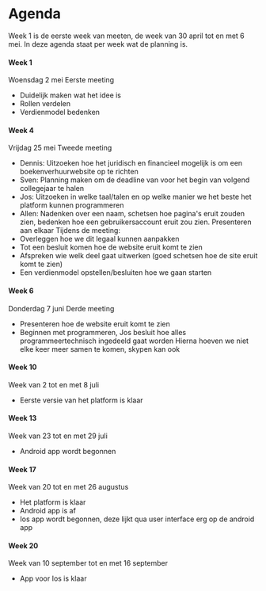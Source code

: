 # Agenda

Week 1 is de eerste week van meeten, de week van 30 april tot en met 6 mei.
In deze agenda staat per week wat de planning is.

#### Week 1 
Woensdag 2 mei
Eerste meeting
* Duidelijk maken wat het idee is
* Rollen verdelen
* Verdienmodel bedenken

#### Week 4 
Vrijdag 25 mei
Tweede meeting
* Dennis: Uitzoeken hoe het juridisch en financieel mogelijk is om een boekenverhuurwebsite op te richten
* Sven: Planning maken om de deadline van voor het begin van volgend collegejaar te halen
* Jos: Uitzoeken in welke taal/talen en op welke manier we het beste het platform kunnen programmeren
* Allen: Nadenken over een naam, schetsen hoe pagina's eruit zouden zien, bedenken hoe een gebruikersaccount eruit zou zien. Presenteren aan elkaar
Tijdens de meeting:
* Overleggen hoe we dit legaal kunnen aanpakken
* Tot een besluit komen hoe de website eruit komt te zien
* Afspreken wie welk deel gaat uitwerken (goed schetsen hoe de site eruit komt te zien)
* Een verdienmodel opstellen/besluiten hoe we gaan starten

#### Week 6
Donderdag 7 juni
Derde meeting
* Presenteren hoe de website eruit komt te zien
* Beginnen met programmeren, Jos besluit hoe alles programmeertechnisch ingedeeld gaat worden
Hierna hoeven we niet elke keer meer samen te komen, skypen kan ook

#### Week 10
Week van 2 tot en met 8 juli
* Eerste versie van het platform is klaar

#### Week 13
Week van 23 tot en met 29 juli
* Android app wordt begonnen

#### Week 17
Week van 20 tot en met 26 augustus
* Het platform is klaar
* Android app is af
* Ios app wordt begonnen, deze lijkt qua user interface erg op de android app

#### Week 20
Week van 10 september tot en met 16 september
* App voor Ios is klaar
